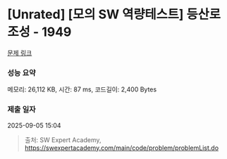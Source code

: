 # [Unrated] [모의 SW 역량테스트] 등산로 조성 - 1949 

[문제 링크](https://swexpertacademy.com/main/code/problem/problemDetail.do?contestProbId=AV5PoOKKAPIDFAUq) 

### 성능 요약

메모리: 26,112 KB, 시간: 87 ms, 코드길이: 2,400 Bytes

### 제출 일자

2025-09-05 15:04



> 출처: SW Expert Academy, https://swexpertacademy.com/main/code/problem/problemList.do